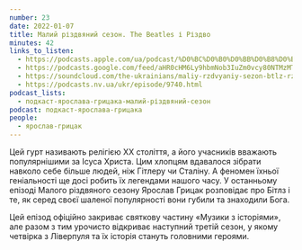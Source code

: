 ```yaml
---
number: 23
date: 2022-01-07
title: Малий різдвяний сезон. The Beatles і Різдво
minutes: 42
links_to_listen:
  - https://podcasts.apple.com/ua/podcast/%D0%BC%D0%B0%D0%BB%D0%B8%D0%B9-%D1%80%D1%96%D0%B7%D0%B4%D0%B2%D1%8F%D0%BD%D0%B8%D0%B9-%D1%81%D0%B5%D0%B7%D0%BE%D0%BD-the-beatles-%D1%96-%D1%80%D1%96%D0%B7%D0%B4%D0%B2%D0%BE/id1546083745?i=1000547168737
  - https://podcasts.google.com/feed/aHR0cHM6Ly9hbmNob3IuZm0vcy80NTMzMTgxMC9wb2RjYXN0L3Jzcw/episode/YTUxNjcwZTQtMzZjMy00Y2Y5LWI1ZTEtOGI0YjI2MjBjNjZj
  - https://soundcloud.com/the-ukrainians/maliy-rzdvyaniy-sezon-btlz-rzdvo?in=the-ukrainians/sets/muzykazist
  - https://podcasts.nv.ua/ukr/episode/9740.html
podcast_lists:
  - подкаст-ярослава-грицака-малий-різдвяний-сезон
podcast: подкаст-ярослава-грицака
people:
  - ярослав-грицак
---
```


Цей гурт називають релігією XX століття, а його учасників вважають
популярнішими за Ісуса Христа. Цим хлопцям вдавалося зібрати навколо себе
більше людей, ніж Гітлеру чи Сталіну. А феномен їхньої геніальності ще досі
робить їх легендами нашого часу. У останньому епізоді Малого різдвяного сезону
Ярослав Грицак розповідає про Бітлз і те, як серед своєї шаленої популярності
вони губили та знаходили Бога.

Цей епізод офіційно закриває святкову частину «Музики з історіями», але разом з
тим урочисто відкриває наступний третій сезон, у якому четвірка з Ліверпуля та
їх історія стануть головними героями.
